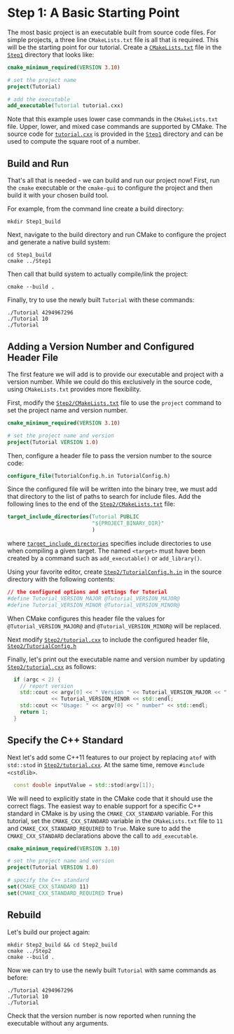 # Step 1: A Basic Starting Point

The most basic project is an executable built from source code files.
For simple projects, a three line `CMakeLists.txt` file is all that is
required. This will be the starting point for our tutorial. Create a
[`CMakeLists.txt`](./Step1/CMakeLists.txt) file in the [`Step1`](./Step1) directory that looks like:

```cmake
cmake_minimum_required(VERSION 3.10)

# set the project name
project(Tutorial)

# add the executable
add_executable(Tutorial tutorial.cxx)
```

Note that this example uses lower case commands in the `CMakeLists.txt` file.
Upper, lower, and mixed case commands are supported by CMake. The source
code for [`tutorial.cxx`](./Step1/tutorial.cxx) is provided in the [`Step1`](./Step1) directory and can be
used to compute the square root of a number.

## Build and Run

That's all that is needed - we can build and run our project now! First, run
the `cmake` executable or the
`cmake-gui` to configure the project and then build it
with your chosen build tool.

For example, from the command line create a build directory:

```shell
mkdir Step1_build
```

Next, navigate to the build directory and run CMake to configure the project
and generate a native build system:

```shell
cd Step1_build
cmake ../Step1
```

Then call that build system to actually compile/link the project:

```shell
cmake --build .
```

Finally, try to use the newly built `Tutorial` with these commands:

```shell
./Tutorial 4294967296
./Tutorial 10
./Tutorial
```

## Adding a Version Number and Configured Header File

The first feature we will add is to provide our executable and project with a
version number. While we could do this exclusively in the source code, using
`CMakeLists.txt` provides more flexibility.

First, modify the [`Step2/CMakeLists.txt`](./Step2/CMakeLists.txt) file to use the `project` command
to set the project name and version number.

```cmake
cmake_minimum_required(VERSION 3.10)

# set the project name and version
project(Tutorial VERSION 1.0)
```

Then, configure a header file to pass the version number to the source
code:

```cmake
configure_file(TutorialConfig.h.in TutorialConfig.h)
```

Since the configured file will be written into the binary tree, we
must add that directory to the list of paths to search for include
files. Add the following lines to the end of the [`Step2/CMakeLists.txt`](./Step2/CMakeLists.txt) file:

```cmake
target_include_directories(Tutorial PUBLIC
                           "${PROJECT_BINARY_DIR}"
                           )
```

where [`target_include_directories`](https://cmake.org/cmake/help/latest/command/target_include_directories.html) specifies include directories to use when compiling a given target. The named `<target>` must have been created by a command such as `add_executable()` or `add_library()`.

Using your favorite editor, create [`Step2/TutorialConfig.h.in`](./Step2/TutorialConfig.h.in) in the source
directory with the following contents:

```cmake
// the configured options and settings for Tutorial
#define Tutorial_VERSION_MAJOR @Tutorial_VERSION_MAJOR@
#define Tutorial_VERSION_MINOR @Tutorial_VERSION_MINOR@
```

When CMake configures this header file the values for
`@Tutorial_VERSION_MAJOR@` and `@Tutorial_VERSION_MINOR@` will be
replaced.

Next modify [`Step2/tutorial.cxx`](./Step2/tutorial.cxx) to include the configured header file, [`Step2/TutorialConfig.h`](./Step2/TutorialConfig.h)

Finally, let's print out the executable name and version number by updating
[`Step2/tutorial.cxx`](./Step2/tutorial.cxx) as follows:

```C++ standard
  if (argc < 2) {
    // report version
    std::cout << argv[0] << " Version " << Tutorial_VERSION_MAJOR << "."
              << Tutorial_VERSION_MINOR << std::endl;
    std::cout << "Usage: " << argv[0] << " number" << std::endl;
    return 1;
  }
```

## Specify the C++ Standard

Next let's add some C++11 features to our project by replacing `atof` with
`std::stod` in [`Step2/tutorial.cxx`](./Step2/tutorial.cxx).  At the same time, remove `#include <cstdlib>`.

```C++ standard
  const double inputValue = std::stod(argv[1]);
```

We will need to explicitly state in the CMake code that it should use the
correct flags. The easiest way to enable support for a specific C++ standard
in CMake is by using the `CMAKE_CXX_STANDARD` variable. For this
tutorial, set the `CMAKE_CXX_STANDARD` variable in the
`CMakeLists.txt` file to `11` and `CMAKE_CXX_STANDARD_REQUIRED`
to `True`. Make sure to add the `CMAKE_CXX_STANDARD` declarations above the
call to `add_executable`.

```cmake
cmake_minimum_required(VERSION 3.10)

# set the project name and version
project(Tutorial VERSION 1.0)

# specify the C++ standard
set(CMAKE_CXX_STANDARD 11)
set(CMAKE_CXX_STANDARD_REQUIRED True)
```

## Rebuild

Let's build our project again:

```shell
mkdir Step2_build && cd Step2_build
cmake ../Step2
cmake --build .
```

Now we can try to use the newly built `Tutorial` with same commands as before:

```shell
./Tutorial 4294967296
./Tutorial 10
./Tutorial
```

Check that the version number is now reported when running the executable without any arguments.
